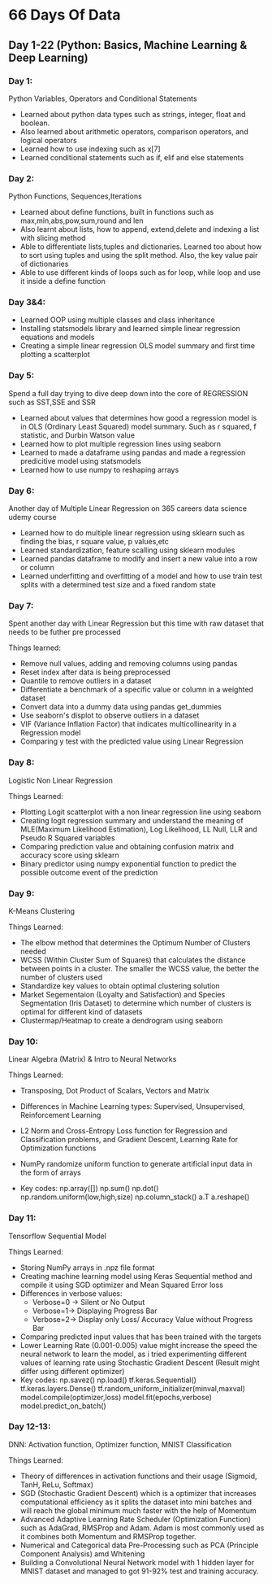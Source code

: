 # 66 Days Of Data 
## Day 1-22 (Python: Basics, Machine Learning & Deep Learning) 

### Day 1:
Python Variables, Operators and Conditional Statements

- Learned about python data types such as strings, integer, float and boolean.
- Also learned about arithmetic operators, comparison operators, and logical operators
- Learned how to use indexing such as x[7]
- Learned conditional statements such as if, elif and else statements

### Day 2:
Python Functions, Sequences,Iterations

- Learned about define functions, built in functions such as max,min,abs,pow,sum,round and len
- Also learnt about lists, how to append, extend,delete and indexing a list with slicing method
- Able to differentiate lists,tuples and dictionaries. Learned too about how to sort using tuples and using the split method. Also, the key value pair of dictionaries
- Able to use different kinds of loops such as for loop, while loop and use it inside a define function

### Day 3&4:

- Learned OOP using multiple classes and class inheritance
- Installing statsmodels library and learned simple linear regression equations and models
- Creating a simple linear regression OLS model summary and first time plotting a scatterplot

### Day 5:
Spend a full day trying to dive deep down into the core of REGRESSION such as SST,SSE and SSR

- Learned about values that determines how good a regression model is in OLS (Ordinary Least Squared) model summary. Such as r squared, f statistic, and Durbin Watson value
- Learned how to plot multiple regression lines using seaborn
- Learned to made a dataframe using pandas and made a regression predicitive model using statsmodels
- Learned how to use numpy to reshaping arrays

### Day 6:
Another day of Multiple Linear Regression on 365 careers data science udemy course

- Learned how to do multiple linear regression using sklearn such as finding the bias, r square value, p values,etc
- Learned standardization, feature scalling using sklearn modules
- Learned pandas dataframe to modify and insert a new value into a row or column
- Learned underfitting and overfitting of a model and how to use train test splits with a determined test size and a fixed random state

### Day 7:
Spent another day with Linear Regression but this time with raw dataset that needs to be futher pre processed

Things learned:
- Remove null values, adding and removing columns using pandas
- Reset index after data is being preprocessed
- Quantile to remove outliers in a dataset
- Differentiate a benchmark of a specific value or column in a weighted dataset
- Convert data into a dummy data using pandas get_dummies
- Use seaborn's displot to observe outliers in a dataset
- VIF (Variance Inflation Factor) that indicates multicollinearity in a Regression model
- Comparing y test with the predicted value using Linear Regression

### Day 8:
Logistic Non Linear Regression

Things Learned:
- Plotting Logit scatterplot with a non linear regression line using seaborn
- Creating logit regression summary and understand the meaning of MLE(Maximum Likelihood Estimation), Log Likelihood, LL Null, LLR and Pseudo R Squared variables
- Comparing prediction value and obtaining confusion matrix and accuracy score using sklearn
- Binary predictor using numpy exponential function to predict the possible outcome event of the prediction

### Day 9: 
K-Means Clustering

Things Learned:
- The elbow method that determines the Optimum Number of Clusters needed
- WCSS (Within Cluster Sum of Squares) that calculates the distance between points in a cluster. The smaller the WCSS value, the better the number of clusters used
- Standardize key values to obtain optimal clustering solution
- Market Segementaion (Loyalty and Satisfaction) and Species Segmentation (Iris Dataset) to determine which number of clusters is optimal for different kind of datasets
- Clustermap/Heatmap to create a dendrogram using seaborn

### Day 10:
Linear Algebra (Matrix) & Intro to Neural Networks

Things Learned:
- Transposing, Dot Product of Scalars, Vectors and Matrix

- Differences in Machine Learning types: Supervised, Unsupervised, Reinforcement Learning 

- L2 Norm and Cross-Entropy Loss function for Regression and Classification problems, and Gradient Descent, Learning Rate for Optimization functions

- NumPy randomize uniform function to generate artificial input data in the form of arrays

- Key codes:
np.array([])
np.sum()
np.dot()
np.random.uniform(low,high,size)
np.column_stack()
a.T
a.reshape()

### Day 11:
Tensorflow Sequential Model

Things Learned:
- Storing NumPy arrays in .npz file format
- Creating machine learning model using Keras Sequential method and compile it using SGD optimizer and Mean Squared Error loss
- Differences in verbose values:
  * Verbose=0 -> Silent or No Output
  * Verbose=1-> Displaying Progress Bar
  * Verbose=2-> Display only Loss/ Accuracy Value without Progress Bar
- Comparing predicted input values that has been trained with the targets
- Lower Learning Rate (0.001-0.005) value might increase the speed the neural network to learn the model, as i tried experimenting different values of learning rate using Stochastic Gradient Descent (Result might differ using different optimizer)
- Key codes:
np.savez()
np.load()
tf.keras.Sequential()
tf.keras.layers.Dense()
tf.random_uniform_initializer(minval,maxval)
model.compile(optimizer,loss)
model.fit(epochs,verbose)
model.predict_on_batch()

### Day 12-13:
DNN: Activation function, Optimizer function, MNIST Classification

Things Learned:
- Theory of differences in activation functions and their usage (Sigmoid, TanH, ReLu, Softmax)
- SGD (Stochastic Gradient Descent) which is a optimizer that increases computational efficiency as it splits the dataset into mini batches and will reach the global minimum much faster with the help of Momentum
- Advanced Adaptive Learning Rate Scheduler (Optimization Function) such as AdaGrad, RMSProp and Adam. Adam is most commonly used as it combines both Momentum and RMSProp together.
- Numerical and Categorical data Pre-Processing such as PCA (Principle Component Analysis) amd Whitening
- Building a Convolutional Neural Network model with 1 hidden layer for MNIST dataset and managed to got 91-92% test and training accuracy.
